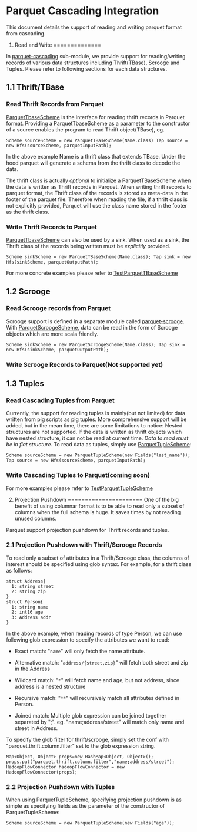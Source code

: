 <!--
  ~ Licensed to the Apache Software Foundation (ASF) under one
  ~ or more contributor license agreements.  See the NOTICE file
  ~ distributed with this work for additional information
  ~ regarding copyright ownership.  The ASF licenses this file
  ~ to you under the Apache License, Version 2.0 (the
  ~ "License"); you may not use this file except in compliance
  ~ with the License.  You may obtain a copy of the License at
  ~
  ~   http://www.apache.org/licenses/LICENSE-2.0
  ~
  ~ Unless required by applicable law or agreed to in writing,
  ~ software distributed under the License is distributed on an
  ~ "AS IS" BASIS, WITHOUT WARRANTIES OR CONDITIONS OF ANY
  ~ KIND, either express or implied.  See the License for the
  ~ specific language governing permissions and limitations
  ~ under the License.
  -->

Parquet Cascading Integration
=============================

This document details the support of reading and writing parquet format from cascading.

1. Read and Write
==============

In [parquet-cascading](https://github.com/Parquet/parquet-mr/tree/master/parquet-cascading) sub-module, we provide support for reading/writing records of various data structures including Thrift(TBase), Scrooge and Tuples. Please refer to following sections for each data structures.

1.1 Thrift/TBase
------------
### Read Thrift Records from Parquet
[ParquetTbaseScheme](https://github.com/Parquet/parquet-mr/blob/master/parquet-cascading/src/main/java/parquet/cascading/ParquetTBaseScheme.java) is the interface for reading thrift records in Parquet format. Providing a ParquetTbaseScheme as a parameter to the constructor of a source enables the program to read Thrift object(TBase), eg.

`
Scheme sourceScheme = new ParquetTBaseScheme(Name.class)
Tap source = new Hfs(sourceScheme, parquetInputPath);
`

In the above example Name is a thrift class that extends TBase. Under the hood parquet will generate a schema from the thrift class to decode the data. 

The thrift class is actually *optional* to initialize a ParquetTBaseScheme when the data is written as Thrift records in Parquet. When writing thrift records to parquet format, the Thrift class of the records is stored as meta-data in the footer of the parquet file. Therefore when reading the file, if a thrift class is not explicitly provided, Parquet will use the class name stored in the footer as the thrift class. 

### Write Thrift Records to Parquet
[ParquetTbaseScheme](https://github.com/Parquet/parquet-mr/blob/master/parquet-cascading/src/main/java/parquet/cascading/ParquetTBaseScheme.java) can also be used by a sink. When used as a sink, the Thrift class of the records being written must be *explicitly* provided.

`
Scheme sinkScheme = new ParquetTBaseScheme(Name.class);
Tap sink = new Hfs(sinkScheme, parquetOutputPath);
`

For more concrete examples please refer to [TestParquetTBaseScheme](https://github.com/Parquet/parquet-mr/blob/master/parquet-cascading/src/test/java/parquet/cascading/TestParquetTBaseScheme.java)

1.2 Scrooge
-----------
### Read Scrooge records from Parquet
Scrooge support is defined in a separate module called [parquet-scrooge](https://github.com/Parquet/parquet-mr/tree/master/parquet-scrooge). With [ParquetScroogeScheme](https://github.com/Parquet/parquet-mr/blob/master/parquet-scrooge/src/main/java/parquet/scrooge/ParquetScroogeScheme.java), data can be read in the form of Scrooge objects which are more scala friendly.

`
Scheme sinkScheme = new ParquetScroogeScheme(Name.class);
Tap sink = new Hfs(sinkScheme, parquetOutputPath);
`

### Write Scrooge Records to Parquet(Not supported yet)

1.3 Tuples
----------
### Read Cascading Tuples from Parquet
Currently, the support for reading tuples is mainly(but not limited) for data written from pig scripts as pig tuples. More comprehensive support will be added, but in the mean time, there are some limitations to notice: Nested structures are not supported. If the data is written as thrift objects which have nested structure, it can not be read at current time. *Data to read must be in flat structure*. To read data as tuples, simply use [ParquetTupleScheme](https://github.com/Parquet/parquet-mr/blob/master/parquet-cascading/src/main/java/parquet/cascading/ParquetTupleScheme.java):

`
Scheme sourceScheme = new ParquetTupleScheme(new Fields("last_name"));
Tap source = new Hfs(sourceScheme, parquetInputPath);
`

### Write Cascading Tuples to Parquet(coming soon)

For more examples please refer to [TestParquetTupleScheme](https://github.com/Parquet/parquet-mr/blob/master/parquet-cascading/src/test/java/parquet/cascading/TestParquetTupleScheme.java)

2. Projection Pushdown
======================
One of the big benefit of using columnar format is to be able to read only a subset of columns when the full schema is huge. It saves times by not reading unused columns. 

Parquet support projection pushdown for Thrift records and tuples.

### 2.1 Projection Pushdown with Thrift/Scrooge Records
To read only a subset of attributes in a Thrift/Scrooge class, the columns of interest should be specified using glob syntax. For example, for a thrift class as follows:

    
    struct Address{
      1: string street
      2: string zip
    }
    struct Person{
      1: string name
      2: int16 age
      3: Address addr
    }


In the above example, when reading records of type Person, we can use following glob expression to specify the attributes we want to read:

- Exact match:
"`name`" will only fetch the name attribute.

- Alternative match:
"`address/{street,zip}`" will fetch both street and zip in the Address

- Wildcard match:
"`*`" will fetch name and age, but not address, since address is a nested structure

- Recursive match:
"`**`" will recursively match all attributes defined in Person.

- Joined match:
Multiple glob expression can be joined together separated by ";". eg. "name;address/street" will match only name and street in Address.

To specify the glob filter for thrift/scrooge, simply set the conf with "parquet.thrift.column.filter" set to the glob expression string.


    Map<Object, Object> props=new HashMap<Object, Object>();
    props.put("parquet.thrift.column.filter","name;address/street");
    HadoopFlowConnector hadoopFlowConnector = new HadoopFlowConnector(props);


### 2.2 Projection Pushdown with Tuples
When using ParquetTupleScheme, specifying projection pushdown is as simple as specifying fields as the parameter of the constructor of ParquetTupleScheme:

`Scheme sourceScheme = new ParquetTupleScheme(new Fields("age"));`
